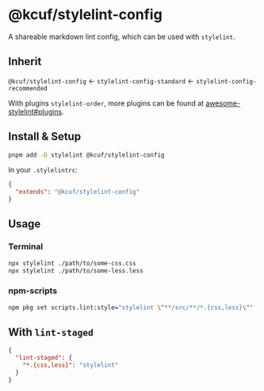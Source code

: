 # @kcuf/stylelint-config

A shareable markdown lint config, which can be used with `stylelint`.

## Inherit

`@kcuf/stylelint-config` ← `stylelint-config-standard` ← `stylelint-config-recommended`

With plugins `stylelint-order`, more plugins can be found at [awesome-stylelint#plugins](https://github.com/stylelint/awesome-stylelint#plugins).

## Install & Setup

```bash
pnpm add -D stylelint @kcuf/stylelint-config
```

In your `.stylelintrc`:

```json
{
  "extends": "@kcuf/stylelint-config"
}
```

## Usage

### Terminal

```bash
npx stylelint ./path/to/some-css.css
npx stylelint ./path/to/some-less.less
```

### npm-scripts

```bash
npm pkg set scripts.lint:style="stylelint \"**/src/**/*.{css,less}\""
```

## With `lint-staged`

```json
{
  "lint-staged": {
    "*.{css,less}": "stylelint"
  }
}
```